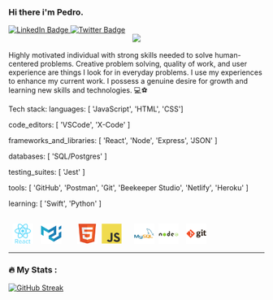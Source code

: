 ### Hi there i'm Pedro. 


<div id="badges">
  <a href="https://www.linkedin.com/in/pedro-chaveznolasco/">
  <img src="https://img.shields.io/badge/LinkedIn-blue?style=for-the-badge&logo=linkedin&logoColor=white" alt="LinkedIn Badge"/>
  </a>
  <a href="https://twitter.com/PedroChNo">
  <img src="https://img.shields.io/badge/Twitter-blue?style=for-the-badge&logo=twitter&logoColor=white" alt="Twitter Badge"/>
  </a>
</div>




<div id="header" align="center">
  <img src="https://media.giphy.com/media/KJmbSTSyIzetubNgJ5/giphy.gif" width="100"/>
</div>

Highly motivated individual with strong skills needed to solve human-centered problems. Creative problem solving, quality of work, and user experience are things I look for in everyday problems. I use my experiences to enhance my current work. I possess a genuine desire for growth and learning new skills and technologies.
💻⚽️


Tech stack:
 languages: [ 'JavaScript', 'HTML', 'CSS']
 
 code_editors: [ 'VSCode', 'X-Code' ]
 
 frameworks_and_libraries: [ 'React', 'Node', 'Express', 'JSON' ]
 
 databases: [ 'SQL/Postgres' ]
 
 testing_suites: [ 'Jest' ]
 
 tools: [ 'GitHub', 'Postman', 'Git', 'Beekeeper Studio', 'Netlify', 'Heroku' ]
 
 learning: [ 'Swift', 'Python' ]
 
 <img src="https://komarev.com/ghpvc/?username=your-github-username&style=flat-square&color=blue" alt=""/>



<div>
  &nbsp;
  <img src="https://github.com/devicons/devicon/blob/master/icons/react/react-original-wordmark.svg" title="React" alt="React" width="40" height="40"/>&nbsp;
  &nbsp;
  <img src="https://github.com/devicons/devicon/blob/master/icons/materialui/materialui-original.svg" title="Material UI" alt="Material UI" width="40" height="40"/>&nbsp;
  &nbsp;
  &nbsp;
  &nbsp;
  <img src="https://github.com/devicons/devicon/blob/master/icons/html5/html5-original.svg" title="HTML5" alt="HTML" width="40" height="40"/>&nbsp;
  <img src="https://github.com/devicons/devicon/blob/master/icons/javascript/javascript-original.svg" title="JavaScript" alt="JavaScript" width="40" height="40"/>&nbsp;
  &nbsp;
  &nbsp;
  <img src="https://github.com/devicons/devicon/blob/master/icons/mysql/mysql-original-wordmark.svg" title="MySQL"  alt="MySQL" width="40" height="40"/>&nbsp;
  <img src="https://github.com/devicons/devicon/blob/master/icons/nodejs/nodejs-original-wordmark.svg" title="NodeJS" alt="NodeJS" width="40" height="40"/>&nbsp;
  &nbsp;
  <img src="https://github.com/devicons/devicon/blob/master/icons/git/git-original-wordmark.svg" title="Git" **alt="Git" width="40" height="40"/>
</div>

---


### :fire: My Stats :



[![GitHub Streak](http://github-readme-streak-stats.herokuapp.com?user=PCN23&theme=neon-dark&border=DD2727&stroke=DDDA21&fire=13DD3F&sideNums=CEDD21&currStreakNum=09DD06)](https://git.io/streak-stats)


